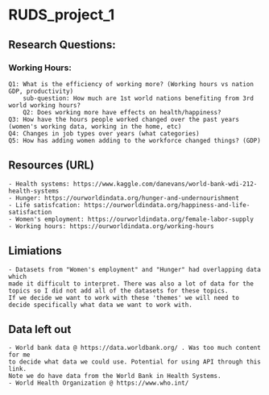 # RUDS_project_1

## Research Questions:

###  Working Hours:
    Q1: What is the efficiency of working more? (Working hours vs nation GDP, productivity)
        sub-question: How much are 1st world nations benefiting from 3rd world working hours?  
		Q2: Does working more have effects on health/happiness?
    Q3: How have the hours people worked changed over the past years (women's working data, working in the home, etc)
    Q4: Changes in job types over years (what categories)
    Q5: How has adding women adding to the workforce changed things? (GDP)
## Resources (URL)
	- Health systems: https://www.kaggle.com/danevans/world-bank-wdi-212-health-systems
	- Hunger: https://ourworldindata.org/hunger-and-undernourishment
	- Life satisfcation: https://ourworldindata.org/happiness-and-life-satisfaction
	- Women's employment: https://ourworldindata.org/female-labor-supply
	- Working hours: https://ourworldindata.org/working-hours
		
## Limiations
	- Datasets from "Women's employment" and "Hunger" had overlapping data which 	
	made it difficult to interpret. There was also a lot of data for the 
	topics so I did not add all of the datasets for these topics. 
	If we decide we want to work with these 'themes' we will need to 
	decide specifically what data we want to work with. 
	
## Data left out
	- World bank data @ https://data.worldbank.org/ . Was too much content for me 
	to decide what data we could use. Potential for using API through this link. 
	Note we do have data from the World Bank in Health Systems.
	- World Health Organization @ https://www.who.int/
